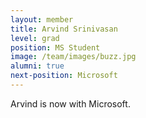 ```yaml
---
layout: member
title: Arvind Srinivasan
level: grad
position: MS Student
image: /team/images/buzz.jpg
alumni: true
next-position: Microsoft
---
```


Arvind is now with Microsoft.
